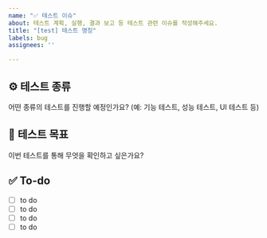 ```yaml
---
name: "✅ 테스트 이슈"
about: 테스트 계획, 실행, 결과 보고 등 테스트 관련 이슈를 작성해주세요.
title: "[test] 테스트 명칭"
labels: bug
assignees: ''

---
```


## ⚙️ 테스트 종류

어떤 종류의 테스트를 진행할 예정인가요? (예: 기능 테스트, 성능 테스트, UI 테스트 등)

## 🎯 테스트 목표

이번 테스트를 통해 무엇을 확인하고 싶은가요?

## ✅ To-do

- [ ] to do
- [ ] to do
- [ ] to do
- [ ] to do